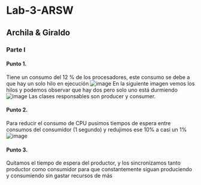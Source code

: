 # Lab-3-ARSW
## Archila & Giraldo
### Parte I
#### Punto 1.
Tiene un consumo del 12 % de los procesadores, este consumo se debe a que hay un solo hilo en ejecución
![image](https://user-images.githubusercontent.com/72176664/186422304-0d18e467-6a50-40f5-8c78-b67aca931d65.png)
En la siguiente imagen vemos los hilos y podemos observar que hay dos pero solo uno está durmiendo
![image](https://user-images.githubusercontent.com/72176664/186422427-3a9cd91a-be2f-4fde-b7ed-c13ccbd42f75.png)
Las clases responsables son producer y consumer.
#### Punto 2.
Para reducir el consumo de CPU pusimos tiempos de espera entre consumos del consumidor (1 segundo) y redujimos ese 10% a casi un 1%
![image](https://user-images.githubusercontent.com/72176664/186425455-b003bd40-ed8f-4763-a297-36f57c6ff10a.png)
#### Punto 3.
Quitamos el tiempo de espera del productor, y los sincronizamos tanto productor como consumidor para que constantemente siguan produciendo y consumiendo sin gastar recursos de más



